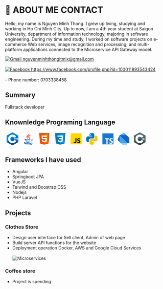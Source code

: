 # 🌟 ABOUT ME CONTACT
Hello, my name is Nguyen Minh Thong. I grew up living, studying and working in Ho Chi Minh City. Up to now, I am a 4th year student at Saigon University, department of information technology, majoring in software engineering. During my time and study, I worked on software projects on e-commerce Web services, image recognition and processing, and multi-platform applications connected to the Microservice API Gateway model.

<a href="nguyenminhthongitmix@gmail.com">
  <img src="https://upload.wikimedia.org/wikipedia/commons/7/7e/Gmail_icon_%282020%29.svg" alt="Gmail" width="15px" height="15px">
  nguyenminhthongitmix@gmail.com
</a>
<br></br>
<a href="https://www.facebook.com/profile.php?id=100011893543424">
  <img src="https://upload.wikimedia.org/wikipedia/commons/5/51/Facebook_f_logo_%282019%29.svg" alt="Facebook" width="15px" height="15px">
  https://www.facebook.com/profile.php?id=100011893543424
</a>
<br></br>
- Phone number:
<a hrel= "0703338458"> 0703338458</a>

 
## Summary
Fullstack developer

## Knownledge Programing Language
![C++](assets/c.png)
![Java](assets/java.png)
![HTML](assets/html.png)
![CSS](assets/css.png)
![JavaScript](assets/js.png)
![Python](assets/python.png)
![TypeScript](assets/ts.png)
![Dart](assets/dart.png)
![C#](assets/csharp.png)

## Frameworks I have used
 - Angular
 - Springboot JPA
 - VueJS
 - Taiwind and Boostrap CSS
 - Nodejs
 - PHP Laravel
   
## Projects
### Clothes Store 
- Design user interface for Sell client, Admin of web page
- Build server API functions for the website
- Deployment operation Docker, AWS and Google Cloud Services
<br></br>
![Microservices](https://fiverr-res.cloudinary.com/images/t_main1,q_auto,f_auto,q_auto,f_auto/gigs/322188839/original/c6d34579e1973344a9afa8d179cfe0ff450c50e9/do-angular-and-spring-boot-development.jpg)
### Coffee store
- Project is spending


